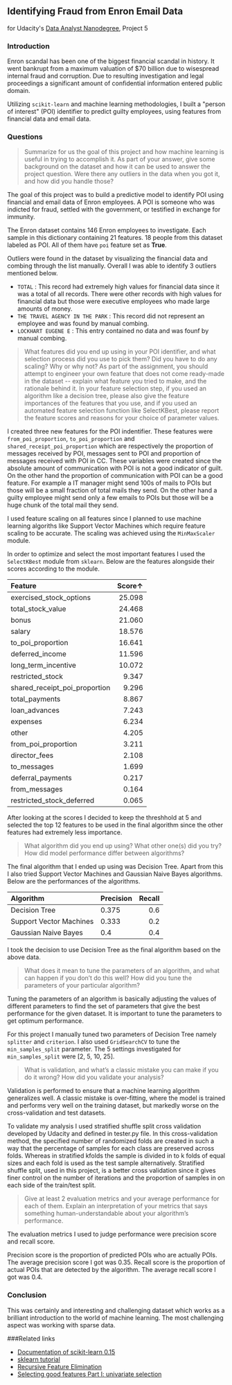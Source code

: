 ## Identifying Fraud from Enron Email Data
for Udacity's [Data Analyst Nanodegree](https://www.udacity.com/course/nd002), Project 5

### Introduction

Enron scandal has been one of the biggest financial scandal in history. It went bankrupt from a maximum valuation of $70 billion due to wisespread internal fraud and corruption. Due to resulting investigation and legal proceedings a significant amount of confidential information entered public domain.

Utilizing `scikit-learn` and machine learning methodologies, I built a "person of interest" (POI) identifier to predict guilty employees, using features from financial data and email data.

### Questions

> Summarize for us the goal of this project and how machine learning is useful in trying to accomplish it. As part of your answer, give some background on the dataset and how it can be used to answer the project question. Were there any outliers in the data when you got it, and how did you handle those?

The goal of this project was to build a predictive model to identify POI using financial and email data of Enron employees. A POI is someone who was indicted for fraud, settled with the government, or testified in exchange for immunity.

The Enron dataset contains 146 Enron employees to investigate. Each sample in this dictionary containing 21 features. 18 people from this dataset labeled as POI. All of them have `poi` feature set as **True**. 

Outliers were found in the dataset by visualizing the financial data and combing through the list manually. Overall I was able to identify 3 outliers mentioned below.

- `TOTAL` : This record had extremely high values for financial data since it was a total of all records. There were other records with high values for financial data but those were executive employees who made large amounts of money.
- `THE TRAVEL AGENCY IN THE PARK` : This record did not represent an employee and was found by manual combing.
- `LOCKHART EUGENE E` : This entry contained no data and was founf by manual combing.



>What features did you end up using in your POI identifier, and what selection process did you use to pick them? Did you have to do any scaling? Why or why not? As part of the assignment, you should attempt to engineer your own feature that does not come ready-made in the dataset -- explain what feature you tried to make, and the rationale behind it. In your feature selection step, if you used an algorithm like a decision tree, please also give the feature importances of the features that you use, and if you used an automated feature selection function like SelectKBest, please report the feature scores and reasons for your choice of parameter values.

 
I created three new features for the POI indentifier. These features were `from_poi_proportion`, `to_poi_proportion` and `shared_receipt_poi_proportion` which are respectively the proportion of messages received by POI, messages sent to POI and proportion of messages received with POI in CC. These variables were created since the absolute amount of communication with POI is not a good indicator of guilt. On the other hand the proportion of communication with POI can be a good feature. For example a IT manager might send 100s of mails to POIs but those will be a small fraction of total mails they send. On the other hand a guilty employee might send only a few emails to POIs but those will be a huge chunk of the total mail they send.

I used feature scaling on all features since I planned to use machine learning algoriths like Support Vector Machines which require feature scaling to be accurate. The scaling was achieved using the `MinMaxScaler` module.

In order to optimize and select the most important features I used the `SelectKBest` module from `sklearn`. Below are the features alongside their scores according to the module.

| Feature                 | Score↑ |
| :---------------------- | -----: |
| exercised_stock_options | 25.098 |
| total_stock_value | 24.468 |
| bonus | 21.060 |
| salary | 18.576 |
| to_poi_proportion |	 16.641 |
| deferred_income | 11.596 |
| long_term_incentive | 10.072 |
| restricted_stock | 9.347 |
| shared_receipt_poi_proportion | 9.296 |
| total_payments | 8.867 |
| loan_advances | 7.243 |
|expenses | 6.234|
|other | 4.205|
|from_poi_proportion | 3.211|
|director_fees | 2.108 |
|to_messages | 1.699 |
|deferral_payments | 0.217 |
|from_messages | 0.164 |
|restricted_stock_deferred | 0.065|

After looking at the scores I decided to keep the threshhold at 5 and selected the top 12 features to be used in the final algorithm since the other features had extremely less importance.



> What algorithm did you end up using? What other one(s) did you try? How did model performance differ between algorithms? 

The final algorithm that I ended up using was Decision Tree. Apart from this I also tried Support Vector Machines and Gaussian Naive Bayes algorithms. Below are the performances of the algorithms.

| Algorithm | Precision | Recall |
| :-------- | --------- | -----: |
| Decision Tree | 0.375 | 0.6 |
| Support Vector Machines | 0.333 | 0.2 |
| Gaussian Naive Bayes | 0.4 | 0.4 |

I took the decision to use Decision Tree as the final algorithm based on the above data.


> What does it mean to tune the parameters of an algorithm, and what can happen if you don’t do this well?  How did you tune the parameters of your particular algorithm? 

Tuning the parameters of an algorithm is basically adjusting the values of different parameters to find the set of parameters that give the best performance for the given dataset. It is important to tune the parameters to get optimum performance.

For this project I manually tuned two parameters of Decision Tree namely `splitter` and `criterion`. I also used `GridSearchCV` to tune the `min_samples_split` parameter. The 5 settings investigated for `min_samples_split` were [2, 5, 10, 25].

> What is validation, and what’s a classic mistake you can make if you do it wrong? How did you validate your analysis?

Validation is performed to ensure that a machine learning algorithm generalizes well.  A classic mistake is over-fitting, where the model is trained and performs very well on the training dataset, but markedly worse on the cross-validation and test datasets.

To validate my analysis I used stratified shuffle split cross validation developed by Udacity and defined in tester.py file. In this cross-validation method, the specified number of randomized folds are created in such a way that the percentage of samples for each class are preserved across folds. Whereas in stratified kfolds the sample is divided in to k folds of equal sizes and each fold is used as the test sample alternatively. Stratified shuffle split, used in this project, is a better cross validation since it gives finer control on the number of iterations and the proportion of samples in on each side of the train/test split.



> Give at least 2 evaluation metrics and your average performance for each of them.  Explain an interpretation of your metrics that says something human-understandable about your algorithm’s performance.

The evaluation metrics I used to judge performance were precision score and recall score. 

Precision score is the proportion of predicted POIs who are actually POIs. The average precision score I got was 0.35. Recall score is the proportion of actual POIs that are detected by the algorithm. The average recall score I got was 0.4.


### Conclusion

This was certainly and interesting and challenging dataset which works as a brilliant introduction to the world of machine learning. The most challenging aspect was working with sparse data.

###Related links
- [Documentation of scikit-learn 0.15][1]
- [sklearn tutorial][2]
- [Recursive Feature Elimination][3]
- [Selecting good features Part I: univariate selection][4]

[1]: http://scikit-learn.org/stable/documentation.html
[2]: http://amueller.github.io/sklearn_tutorial/
[3]: http://topepo.github.io/caret/rfe.html
[4]: http://blog.datadive.net/selecting-good-features-part-i-univariate-selection/
[5]: https://www.kaggle.com/c/the-analytics-edge-mit-15-071x/forums/t/7837/cross-validation-the-right-and-the-wrong-way
